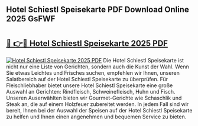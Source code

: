 ## Hotel Schiestl Speisekarte PDF Download Online 2025 GsFWF

# <h2><a href="http://gc5lfz.nevu.top/?p=Hotel+Schiestl+Speisekarte">🔗 👉🔴 Hotel Schiestl Speisekarte 2025 PDF</a></h2>

[![Hotel Schiestl Speisekarte 2025 PDF](https://i.imgur.com/dBaPXMq.png)](http://gc5lfz.nevu.top/?p=Hotel+Schiestl+Speisekarte)
Die Hotel Schiestl Speisekarte ist nicht nur eine Liste von Gerichten, sondern auch die Kunst der Wahl. Wenn Sie etwas Leichtes und Frisches suchen, empfehlen wir Ihnen, unseren Salatbereich auf der Hotel Schiestl Speisekarte zu überprüfen. Für Fleischliebhaber bietet unsere Hotel Schiestl Speisekarte eine große Auswahl an Gerichten: Rindfleisch, Schweinefleisch, Huhn und Fisch. Unseren Auserwählten bieten wir Gourmet-Gerichte wie Schaschlik und Steak an, die auf einem Holzfeuer zubereitet werden. In jedem Fall sind wir bereit, Ihnen bei der Auswahl der Speisen auf der Hotel Schiestl Speisekarte zu helfen und Ihnen einen angenehmen und bequemen Service zu bieten.
